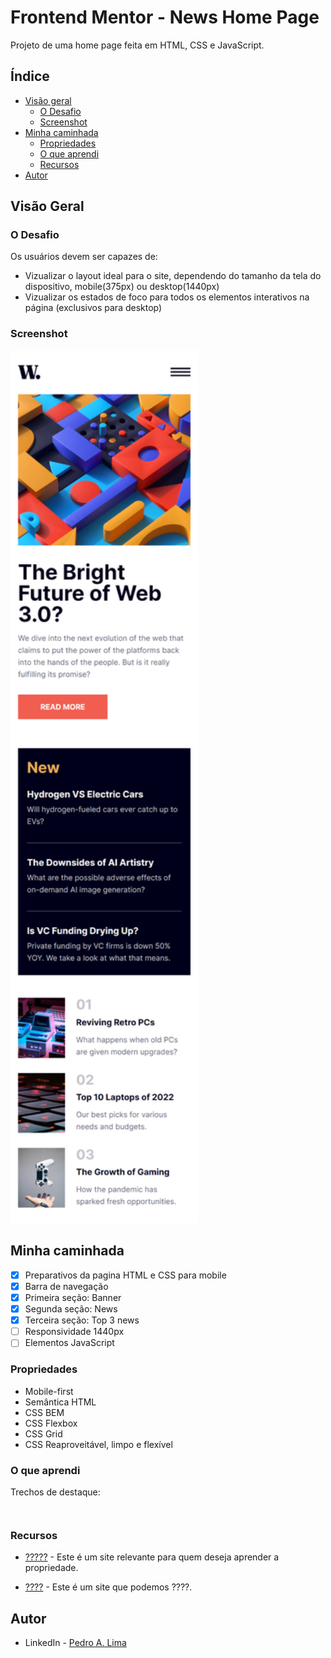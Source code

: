 # Frontend Mentor - News Home Page
Projeto de uma home page feita em HTML, CSS e JavaScript.
## Índice

- [Visão geral](#visao-geral)
  - [O Desafio](#o-desafio)
  - [Screenshot](#screenshot)
- [Minha caminhada](#minha-caminhada)
  - [Propriedades](#propriedades)
  - [O que aprendi](#o-que-aprendi)
  - [Recursos](#recursos)
- [Autor](#autor)

## Visão Geral

### O Desafio

Os usuários devem ser capazes de:

- Vizualizar o layout ideal para o site, dependendo do tamanho da tela do dispositivo, mobile(375px) ou desktop(1440px)
- Vizualizar os estados de foco para todos os elementos interativos na página (exclusivos para desktop)

### Screenshot

<html>
    <img src="./img/screenshot.png" width="300">
</html>

## Minha caminhada

- [x] Preparativos da pagina HTML e CSS para mobile
- [x] Barra de navegação
- [x] Primeira seção: Banner
- [x] Segunda seção: News
- [x] Terceira seção: Top 3 news
- [ ] Responsividade 1440px
- [ ] Elementos JavaScript

### Propriedades

- Mobile-first
- Semântica HTML
- CSS BEM
- CSS Flexbox
- CSS Grid
- CSS Reaproveitável, limpo e flexível


### O que aprendi

Trechos de destaque:

```html

```

```css

```

### Recursos

- [?????](https://??????) - Este é um site relevante para quem deseja aprender a propriedade.

- [????](https://?????) - Este é um site que podemos ????.

## Autor

- LinkedIn - [Pedro A. Lima](https://www.linkedin.com/in/pedrolima626/)
